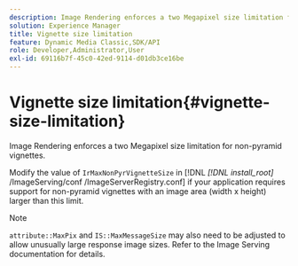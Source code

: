 ```yaml
---
description: Image Rendering enforces a two Megapixel size limitation for non-pyramid vignettes.
solution: Experience Manager
title: Vignette size limitation
feature: Dynamic Media Classic,SDK/API
role: Developer,Administrator,User
exl-id: 69116b7f-45c0-42ed-9114-d01db3ce16be
---
```

# Vignette size limitation{#vignette-size-limitation}

Image Rendering enforces a two Megapixel size limitation for non-pyramid vignettes.

Modify the value of `IrMaxNonPyrVignetteSize` in [!DNL *[!DNL install_root]* /ImageServing/conf /ImageServerRegistry.conf] if your application requires support for non-pyramid vignettes with an image area (width x height) larger than this limit.

>[!NOTE]
>
>`attribute::MaxPix` and `IS::MaxMessageSize` may also need to be adjusted to allow unusually large response image sizes. Refer to the Image Serving documentation for details.
